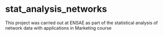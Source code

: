 # stat_analysis_networks
This project was carried out at ENSAE as part of the statistical analysis of network data with applications in Marketing course
